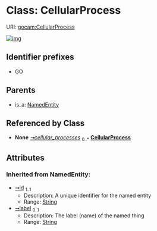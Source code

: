 
# Class: CellularProcess




URI: [gocam:CellularProcess](http://w3id.org/ontogpt/gocam/CellularProcess)


[![img](https://yuml.me/diagram/nofunky;dir:TB/class/[NamedEntity],[GoCamAnnotations]-%20cellular_processes%200..*>[CellularProcess&#124;id(i):string;label(i):string%20%3F],[NamedEntity]^-[CellularProcess],[GoCamAnnotations])](https://yuml.me/diagram/nofunky;dir:TB/class/[NamedEntity],[GoCamAnnotations]-%20cellular_processes%200..*>[CellularProcess&#124;id(i):string;label(i):string%20%3F],[NamedEntity]^-[CellularProcess],[GoCamAnnotations])

## Identifier prefixes

 * GO

## Parents

 *  is_a: [NamedEntity](NamedEntity.md)

## Referenced by Class

 *  **None** *[➞cellular_processes](goCamAnnotations__cellular_processes.md)*  <sub>0..\*</sub>  **[CellularProcess](CellularProcess.md)**

## Attributes


### Inherited from NamedEntity:

 * [➞id](namedEntity__id.md)  <sub>1..1</sub>
     * Description: A unique identifier for the named entity
     * Range: [String](types/String.md)
 * [➞label](namedEntity__label.md)  <sub>0..1</sub>
     * Description: The label (name) of the named thing
     * Range: [String](types/String.md)
